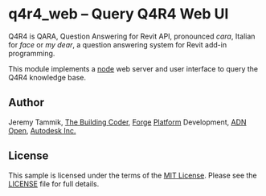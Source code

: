 # q4r4_web &ndash; Query Q4R4 Web UI

Q4R4 is QARA, Question Answering for Revit API, pronounced *cara*, Italian for *face* or *my dear*, a question answering system for Revit add-in programming.

This module implements a [node](https://nodejs.org) web server and user interface to query the Q4R4 knowledge base.


## Author

Jeremy Tammik,
[The Building Coder](http://thebuildingcoder.typepad.com),
[Forge](http://forge.autodesk.com) [Platform](https://developer.autodesk.com) Development,
[ADN](http://www.autodesk.com/adn)
[Open](http://www.autodesk.com/adnopen),
[Autodesk Inc.](http://www.autodesk.com)


## License

This sample is licensed under the terms of the [MIT License](http://opensource.org/licenses/MIT).
Please see the [LICENSE](LICENSE) file for full details.
